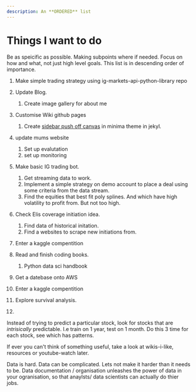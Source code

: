 ```yaml
---
description: An **ORDERED** list
---
```

# Things I want to do

Be as speicific as possible. Making subpoints where if needed. Focus on how and what, not just high level goals. 
This list is in descending order of importance.

1. Make simple trading strategy using ig-markets-api-python-library repo
1. Update Blog.  
    1. Create image gallery for about me
2. Customise Wiki github pages
   1. Create [sidebar push off canvas](https://www.w3schools.com/howto/howto_js_sidenav.asp) in minima theme in jekyl.
2. update mums website
   1. Set up evalutation
   2. set up monitoring

1. Make basic IG trading bot.
    1. Get streaming data to work.
    2. Implement a simple strategy on demo account to place a deal using some criteria from the data stream.
    3. Find the equities that best fit poly splines. And which have high volatility to profit from. But not too high.
2. Check Elis coverage initiation idea.
    1. Find data of historical initation.
    2. Find a websites to scrape new initiations from.
3. Enter a kaggle compentition
4. Read and finish coding books.
    1. Python data sci handbook
1. Get a datebase onto AWS
1. Enter a kaggle compentition
2.  Explore survival analysis.
3.  


Instead of trying to predict a particular stock, look for stocks that are _intrisically_ predictable. I.e train on 1 year, test on 1 month. Do this 3 time for each stock, see which has patterns.

If ever you can't think of something useful, take a look at wikis-i-like, resources or youtube-watch later.

Data is hard. Data can be complicated. Lets not make it harder than it needs to be. Data documentation / organisation unleashes the power of data in your ogranisation, so that anaylsts/ data scientists can actually do thier jobs. 





